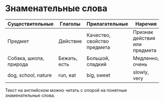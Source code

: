 # Знаменательные слова
Существительные|Глаголы|Прилагательные|Наречия
------------ | ------------|------|------------
Предмет|Действие|Качество, свойство предмета|Признак действия или предмета
Собака, школа, природа|Бежать, есть|Большой, сладкий|Медленно, очень
dog, school, nature|run, eat|big, sweet|slowly, very

Текст на английском можно читать с опорой на понятные знаменательные слова.
